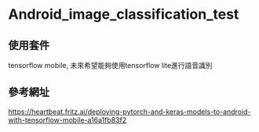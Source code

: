 # Android_image_classification_test

## 使用套件
tensorflow mobile, 未來希望能夠使用tensorflow lite進行語音識別

## 參考網址

https://heartbeat.fritz.ai/deploying-pytorch-and-keras-models-to-android-with-tensorflow-mobile-a16a1fb83f2
